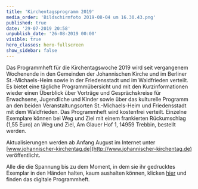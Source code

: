 ```yaml
---
title: 'Kirchentagsprogramm 2019'
media_order: 'Bildschirmfoto 2019-08-04 um 16.30.43.png'
published: true
date: '29-07-2019 20:58'
unpublish_date: '26-08-2019 00:00'
visible: true
hero_classes: hero-fullscreen
show_sidebar: false
---
```


Das Programmheft für die Kirchentagswoche 2019 wird seit vergangenem Wochenende in den Gemeinden der Johannischen Kirche und im Berliner St.-Michaels-Heim sowie in der Friedensstadt und im Waldfrieden verteilt.  
Es bietet eine tägliche Programmübersicht und mit den Kurzinformationen wieder einen Überblick über Vorträge und Gesprächskreise für Erwachsene, Jugendliche und Kinder sowie über das kulturelle Programm an den beiden Veranstaltungsorten St.-Michaels-Heim und Friedensstadt mit dem Waldfrieden.
Das Programmheft wird kostenfrei verteilt. Einzelne Exemplare können bei Weg und Ziel mit einem frankierten Rückumschlag (1,55 Euro) an 
Weg und Ziel, Am Glauer Hof 1, 14959 Trebbin, bestellt werden.

Aktualisierungen werden ab Anfang August im Internet unter [www.johannischer-kirchentag.de](http://www.johannischer-kirchentag.de) veröffentlicht.

Alle die die Spannung bis zu dem Moment, in dem sie ihr gedrucktes Exemplar in den Händen halten, kaum aushalten können, klicken [hier](https://cloud.johannische-kirche.org/index.php/s/6yXZTGDtgopDoQF) und finden das digitale Programmheft.